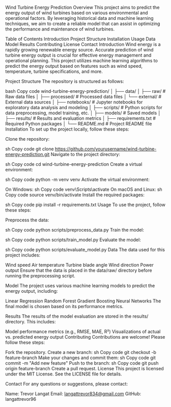 Wind Turbine Energy Prediction
Overview
This project aims to predict the energy output of wind turbines based on various environmental and operational factors. By leveraging historical data and machine learning techniques, we aim to create a reliable model that can assist in optimizing the performance and maintenance of wind turbines.

Table of Contents
Introduction
Project Structure
Installation
Usage
Data
Model
Results
Contributing
License
Contact
Introduction
Wind energy is a rapidly growing renewable energy source. Accurate prediction of wind turbine energy output is crucial for effective energy management and operational planning. This project utilizes machine learning algorithms to predict the energy output based on features such as wind speed, temperature, turbine specifications, and more.

Project Structure
The repository is structured as follows:

bash
Copy code
wind-turbine-energy-prediction/
│
├── data/
│   ├── raw/                  # Raw data files
│   ├── processed/            # Processed data files
│   └── external/             # External data sources
│
├── notebooks/                # Jupyter notebooks for exploratory data analysis and modeling
│
├── scripts/                  # Python scripts for data preprocessing, model training, etc.
│
├── models/                   # Saved models
│
├── results/                  # Results and evaluation metrics
│
├── requirements.txt          # Required Python packages
│
└── README.md                 # Project README file
Installation
To set up the project locally, follow these steps:

Clone the repository:

sh
Copy code
git clone https://github.com/yourusername/wind-turbine-energy-prediction.git
Navigate to the project directory:

sh
Copy code
cd wind-turbine-energy-prediction
Create a virtual environment:

sh
Copy code
python -m venv venv
Activate the virtual environment:

On Windows:
sh
Copy code
venv\Scripts\activate
On macOS and Linux:
sh
Copy code
source venv/bin/activate
Install the required packages:

sh
Copy code
pip install -r requirements.txt
Usage
To use the project, follow these steps:

Preprocess the data:

sh
Copy code
python scripts/preprocess_data.py
Train the model:

sh
Copy code
python scripts/train_model.py
Evaluate the model:

sh
Copy code
python scripts/evaluate_model.py
Data
The data used for this project includes:

Wind speed
Air temperature
Turbine blade angle
Wind direction
Power output
Ensure that the data is placed in the data/raw/ directory before running the preprocessing script.

Model
The project uses various machine learning models to predict the energy output, including:

Linear Regression
Random Forest
Gradient Boosting
Neural Networks
The final model is chosen based on its performance metrics.

Results
The results of the model evaluation are stored in the results/ directory. This includes:

Model performance metrics (e.g., RMSE, MAE, R²)
Visualizations of actual vs. predicted energy output
Contributing
Contributions are welcome! Please follow these steps:

Fork the repository.
Create a new branch:
sh
Copy code
git checkout -b feature-branch
Make your changes and commit them:
sh
Copy code
git commit -m "Add new feature"
Push to the branch:
sh
Copy code
git push origin feature-branch
Create a pull request.
License
This project is licensed under the MIT License. See the LICENSE file for details.

Contact
For any questions or suggestions, please contact:

Name: Trevor Langat
Email: langattrevor834@gmail.com
GitHub: langattrevor96
